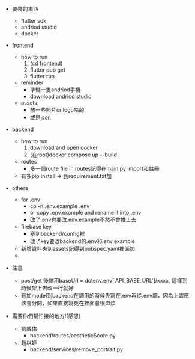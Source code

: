 - 要裝的東西
  - flutter sdk
  - andriod studio
  - docker
- frontend
  - how to run 
    1. (cd frontend)
    2. flutter pub get
    3. flutter run
  - reminder
    - 準備一隻andriod手機
    - download andriod studio 
  - assets
    - 放一些照片or logo啥的
    - 或是json
- backend
  - how to run 
    1. download and open docker
    2. (在root)docker compose up --build
  - routes
    - 多一個route file in routes記得在main.py import和註冊
  - 有多pip install => 到requirement.txt加
  
- others
  - for .env
    - cp -n .env.example .env
    - or copy .env.example and rename it into .env
    - 改了.env也要改.env.example不然不會推上去
  - firebase key
    - 塞到backend/config裡
    - 改了key要改backend的.env和.env.example
  - 新增資料夾到assets記得到pubspec.yaml裡面加
  - 

- 注意
  - post/get 後端用baseUrl = dotenv.env['API_BASE_URL']/xxxx, 這樣到時候架上去改一行就好
  - 有加model到backend在調用的時候先寫在.env再從.env調，因為上雲應該會分開，如果直接寫死在裡面會很麻煩
  

- 需要你們幫忙接的地方!(感恩)
  - 劉威佑
    - backend/routes/aestheticScore.py
  - 趙以婷
    - backend/services/remove_portrait.py
